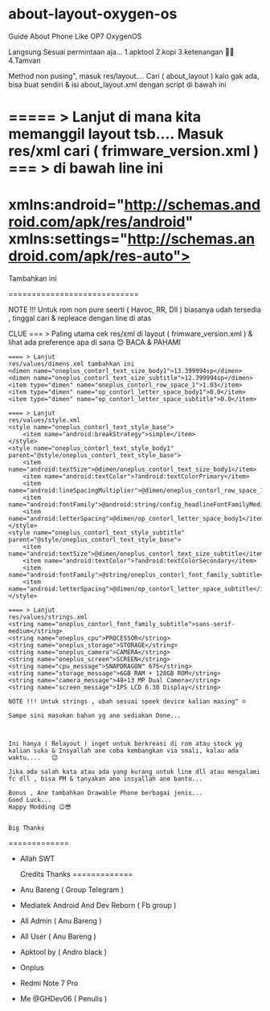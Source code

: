 # about-layout-oxygen-os

Guide About Phone Like OP7 OxygenOS
        
      
      
  Langsung Sesuai permintaan aja... 
  1.apktool
  2.kopi
  3.ketenangan 🤭😁
  4.Tamvan
  
  Method non pusing", masuk res/layout....
  Cari ( about_layout ) kalo gak ada,  bisa buat sendiri & isi about_layout.xml dengan script di bawah ini 
  
  <?xml version="1.0" encoding="utf-8"?>
<RelativeLayout android:layout_gravity="center_vertical" android:id="@+id/phone_hardware_info" android:layout_width="fill_parent" android:layout_height="wrap_content"
  xmlns:android="http://schemas.android.com/apk/res/android" xmlns:app="http://schemas.android.com/apk/res-auto">
    <ImageView android:id="@+id/phone_image" android:layout_width="110.0dip" android:layout_height="225.0dip" android:layout_marginTop="25.5dip" android:layout_marginBottom="30.0dip" android:src="@drawable/oneplus_7" android:antialias="true" android:scaleType="fitXY" android:layout_centerVertical="true" android:contentDescription="@null" android:layout_marginStart="48.0dip" />
    <LinearLayout android:gravity="center" android:orientation="vertical" android:layout_width="wrap_content" android:layout_height="wrap_content" android:layout_marginTop="25.5dip" android:layout_marginBottom="30.0dip" android:layout_centerVertical="true" android:layout_marginStart="56.0dip" android:layout_marginEnd="46.0dip" android:layout_toEndOf="@+id/phone_image">
        <TextView android:id="@+id/cpu_title" android:layout_width="fill_parent" android:layout_height="wrap_content" android:layout_marginBottom="4.0dip" android:text="@string/oneplus_cpu" style="@style/oneplus_contorl_text_style_subtitle" />
        <TextView android:id="@+id/cpu_message" android:layout_width="fill_parent" android:layout_height="wrap_content" android:layout_marginBottom="12.0dip" android:text="@string/cpu_message" style="@style/oneplus_contorl_text_style_body1" />
        <TextView android:id="@+id/storage_title" android:layout_width="fill_parent" android:layout_height="wrap_content" android:layout_marginBottom="4.0dip" android:text="@string/oneplus_storage" style="@style/oneplus_contorl_text_style_subtitle" />
        <TextView android:id="@+id/storage_message" android:layout_width="fill_parent" android:layout_height="wrap_content" android:layout_marginBottom="12.0dip" android:text="@string/storage_message" style="@style/oneplus_contorl_text_style_body1" />
        <TextView android:id="@+id/camera_title" android:layout_width="fill_parent" android:layout_height="wrap_content" android:layout_marginBottom="4.0dip" android:text="@string/oneplus_camera" style="@style/oneplus_contorl_text_style_subtitle" />
        <TextView android:id="@+id/camera_message" android:layout_width="fill_parent" android:layout_height="wrap_content" android:layout_marginBottom="12.0dip" android:text="@string/camera_message" style="@style/oneplus_contorl_text_style_body1" />
        <TextView android:id="@+id/screen_title" android:layout_width="fill_parent" android:layout_height="wrap_content" android:layout_marginBottom="4.0dip" android:text="@string/oneplus_screen" style="@style/oneplus_contorl_text_style_subtitle" />
        <TextView android:id="@+id/screen_message" android:layout_width="fill_parent" android:layout_height="wrap_content" android:text="@string/screen_message" style="@style/oneplus_contorl_text_style_body1" />
    </LinearLayout>
</RelativeLayout>
  
  ===== > Lanjut di mana kita memanggil layout tsb.... 
  Masuk res/xml cari ( frimware_version.xml )
  === > di bawah line ini
  ============================
  xmlns:android="http://schemas.android.com/apk/res/android" xmlns:settings="http://schemas.android.com/apk/res-auto">
  ============================
  Tambahkan ini 
  <PreferenceScreen android:layout="@layout/about_layout" android:selectable="false" android:key="about_oneplus" />

  ============================ 
  

  
  NOTE !!! Untuk rom non pure seerti ( Havoc, RR, Dll ) biasanya udah tersedia , tinggal cari & repleace dengan line di atas
  
  CLUE === >   Paling utama cek res/xml di layout 
( frimware_version.xml ) & lihat ada preference apa di sana 😊
         BACA & PAHAMI
         

    
    ==== > Lanjut
    res/values/dimens.xml tambahkan ini
    <dimen name="oneplus_contorl_text_size_body1">13.399994sp</dimen>
    <dimen name="oneplus_contorl_text_size_subtitle">12.399994sp</dimen>
    <item type="dimen" name="oneplus_contorl_row_space_1">1.03</item>
    <item type="dimen" name="op_contorl_letter_space_body1">0.0</item>
    <item type="dimen" name="op_contorl_letter_space_subtitle">0.0</item>
    
    ==== > Lanjut
    res/values/style.xml
    <style name="oneplus_contorl_text_style_base">
        <item name="android:breakStrategy">simple</item>
    </style>
    <style name="oneplus_contorl_text_style_body1" parent="@style/oneplus_contorl_text_style_base">
        <item name="android:textSize">@dimen/oneplus_contorl_text_size_body1</item>
        <item name="android:textColor">?android:textColorPrimary</item>
        <item name="android:lineSpacingMultiplier">@dimen/oneplus_contorl_row_space_1</item>
        <item name="android:fontFamily">@android:string/config_headlineFontFamilyMedium</item>
        <item name="android:letterSpacing">@dimen/op_contorl_letter_space_body1</item>
    </style>
    <style name="oneplus_contorl_text_style_subtitle" parent="@style/oneplus_contorl_text_style_base">
        <item name="android:textSize">@dimen/oneplus_contorl_text_size_subtitle</item>
        <item name="android:textColor">?android:textColorSecondary</item>
        <item name="android:fontFamily">@string/oneplus_contorl_font_family_subtitle</item>
        <item name="android:letterSpacing">@dimen/op_contorl_letter_space_subtitle</item>
    </style>
    
    ==== > Lanjut
    res/values/strings.xml
    <string name="oneplus_contorl_font_family_subtitle">sans-serif-medium</string>
    <string name="oneplus_cpu">PROCESSOR</string>
    <string name="oneplus_storage">STORAGE</string>
    <string name="oneplus_camera">CAMERA</string>
    <string name="oneplus_screen">SCREEN</string>
    <string name="cpu_message">SNAPDRAGON™ 675</string>
    <string name="storage_message">6GB RAM + 128GB ROM</string>
    <string name="camera_message">48+13 MP Dual Camera</string>
    <string name="screen_message">IPS LCD 6.30 Display</string>
    
    NOTE !!! Untuk strings , ubah sesuai speek device kalian masing" ☺️ 
    
    Sampe sini masukan bahan yg ane sediakan Done...
    
    
    
    Ini hanya ( Relayout ) inget untuk berkreasi di rom atau stock yg kalian suka & Insyallah ane coba kembangkan via smali, kalau ada waktu....   😉
    
    Jika ada salah kata atau ada yang kurang untuk line dll atau mengalami fc dll , bisa PM & tanyakan ane insyallah ane bantu... 
    
    Bonus , Ane tambahkan Drawable Phone berbagai jenis... 
    Good Luck... 
    Happy Modding 😉😎
    
    
    Big Thanks
=============
 - Allah SWT
 
    Credits Thanks
 =============
 - Anu Bareng ( Group Telegram )
 - Mediatek Android And Dev Reborn ( Fb group )
 - All Admin ( Anu Bareng )
 - All User ( Anu Bareng )
 - Apktool by ( Andro black )
 - Onplus
 - Redmi Note 7 Pro
 - Me @GHDev06 ( Penulis )
